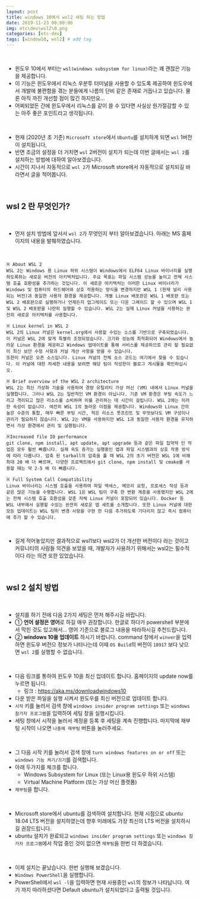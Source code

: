 ```yaml
---
layout: post
title: windows 10에서 wsl2 세팅 하는 방법
date: 2019-11-23 00:00:00
img: etc\dev\wsl2\0.png
categories: [etc-dev] 
tags: [window10, wsl2] # add tag
---
```


<br>

- 윈도우 10에서 부터는 `wsl(windows subsystem for linux)`라는 꽤 괜찮은 기능을 제공합니다.
- 이 기능은 윈도우에서 리눅스 우분투 터미널을 사용할 수 있도록 제공하여 윈도우에서 개발에 불편함을 겪는 분들에게 나름의 단비 같은 존재로 거듭나고 있습니다. 물론 아직 까진 개선할 점이 많긴 하지만요...
- 어찌되었든 간에 윈도우에서 리눅스를 같이 쓸 수 있다면 사실상 원가절감할 수 있는 아주 좋은 포인트라고 생각됩니다.

<br>

- 현재 (2020년 초 기준) `Microsoft store`에서 `Ubuntu`를 설치하게 되면 `wsl` 1버전이 설치됩니다,
- 반면 조금의 설정을 더 거치면 `wsl` 2버전이 설치가 되는데 이번 글에서는 `wsl 2`를 설치하는 방법에 대하여 알아보겠습니다.
- 시간이 지나서 자동적으로 `wsl 2`가 Microsoft store에서 자동적으로 설치되길 바라면서 글을 적어봅니다. 

<br>

## **wsl 2 란 무엇인가?**

<br>

- 먼저 설치 방법에 앞서서 `wsl 2`가 무엇인지 부터 알아보겠습니다. 아래는 MS 홈페이지의 내용을 발췌하였습니다.

<br>

```
※ About WSL 2
WSL 2는 Windows 용 Linux 하위 시스템이 Windows에서 ELF64 Linux 바이너리를 실행하도록하는 새로운 버전의 아키텍처입니다. 주요 목표는 파일 시스템 성능을 높이고 전체 시스템 호출 호환성을 추가하는 것입니다. 이 새로운 아키텍처는 이러한 Linux 바이너리가 Windows 및 컴퓨터의 하드웨어와 상호 작용하는 방식을 변경하지만 WSL 1 (현재 널리 사용되는 버전)과 동일한 사용자 환경을 제공합니다. 개별 Linux 배포판은 WSL 1 배포판 또는 WSL 2 배포판으로 실행하거나 언제든지 업그레이드 또는 다운 그레이드 할 수 있으며 WSL 1 및 WSL 2 배포판을 나란히 실행할 수 있습니다. WSL 2는 실제 Linux 커널을 사용하는 완전히 새로운 아키텍처를 사용합니다.

※ Linux kernel in WSL 2
WSL 2의 Linux 커널은 kernel.org에서 사용할 수있는 소스를 기반으로 구축되었습니다. 이 커널은 WSL 2에 맞게 특별히 조정되었습니다. 크기와 성능에 최적화되어 Windows에서 놀라운 Linux 환경을 제공하고 Windows 업데이트를 통해 서비스를 제공하므로 관리 할 필요없이 최신 보안 수정 사항과 커널 개선 사항을 얻을 수 있습니다.
또한이 커널은 오픈 소스입니다. Linux 커널의 전체 소스 코드는 여기에서 찾을 수 있습니다. 이 커널에 대한 자세한 내용을 보려면 해당 팀이 작성한이 블로그 게시물을 확인하십시오.

※ Brief overview of the WSL 2 architecture
WSL 2는 최신 가상화 기술을 사용하여 경량 유틸리티 가상 머신 (VM) 내에서 Linux 커널을 실행합니다. 그러나 WSL 2는 일반적인 VM 환경이 아닙니다. 기존 VM 환경은 부팅 속도가 느리고 격리되고 많은 리소스를 소비하며 이를 관리하는 데 시간이 걸립니다. WSL 2에는 이러한 속성이 없습니다. 여전히 WSL 1의 놀라운 이점을 제공합니다. Windows와 Linux 간의 높은 수준의 통합, 매우 빠른 부팅 시간, 적은 리소스 풋프린트 및 무엇보다도 VM 구성이나 관리가 필요하지 않습니다. WSL 2는 VM을 사용하지만 WSL 1과 동일한 사용자 환경을 유지하면서 가상 환경에서 관리 및 실행됩니다.

※Increased file IO performance
git clone, npm install, apt update, apt upgrade 등과 같은 파일 집약적 인 작업은 모두 훨씬 빠릅니다. 실제 속도 증가는 실행중인 앱과 파일 시스템과의 상호 작용 방식에 따라 다릅니다. 압축 된 tarball의 압축을 풀 때 WSL 2의 초기 버전은 WSL 1에 비해 최대 20 배 더 빠르며, 다양한 프로젝트에서 git clone, npm install 및 cmake를 사용할 때는 약 2-5 배 더 빠릅니다.

※ Full System Call Compatibility
Linux 바이너리는 시스템 호출을 사용하여 파일 액세스, 메모리 요청, 프로세스 작성 등과 같은 많은 기능을 수행합니다. WSL 1은 WSL 팀이 구축 한 변환 계층을 사용했지만 WSL 2에는 전체 시스템 호출 호환성을 갖춘 자체 Linux 커널이 포함되어 있습니다. Docker 등 WSL 내부에서 실행할 수있는 완전히 새로운 앱 세트를 소개합니다. 또한 Linux 커널에 대한 모든 업데이트는 WSL 팀이 변경 사항을 구현 한 다음 추가하도록 기다리지 않고 즉시 컴퓨터에 추가 할 수 있습니다.
```

<br>

- 길게 적어놓았지만 결과적으로 wsl1보다 wsl2가 더 개선한 버전이다 라는 것이고 커뮤니티의 사람들 의견을 보았을 때, 개발자가 사용하기 위해서는 wsl2는 필수적이다 라는 의견 또한 있었습니다.

<br>

## **wsl 2 설치 방법**

<br>

- 설치를 하기 전에 다음 2가지 세팅은 먼저 해주시길 바랍니다.
- ① **언어 설정은 영어**로 하길 매우 권장합니다. 한글로 하다가 powershell 부분에서 막힌 것도 있고해서... 영어 기준으로 블로그 내용을 따라하시길 추천드립니다.
- ② **windows 10을 업데이트** 하시기 바랍니다. command 창에서 `winver`을 입력하면 윈도우 버전으 정보가 나타나는데 이때 `OS Build`의 버전이 `18917` 보다 낮으면 `wsl 2`를 실행할 수 없습니다.

<br>

- 다음 링크를 통하여 윈도우 10을 최신 업데이트 합니다. 홈페이지의 update now를 누르면 됩니다.
    - 링크 : https://aka.ms/downloadwindows10
- 다운 받은 파일을 실행 시켜서 윈도우를 최신 버전으로 업데이트 합니다.
- `시작` 키를 눌러서 검색 창에 `windows insider program settings` 또는 `windows 참가자 프로그램`을 입력하여 세팅 창을 실행시킵니다.
- 세팅 창에서 시작을 눌러서 계정을 등록 후 세팅을 계속 진행합니다. 마지막에 재부팅 시작이 나오면 `나중에 재부팅` 버튼을 눌러주세요.

<br>

- 그 다음 시작 키를 눌러서 검색 창에 `turn windows features on or off` 또는 `windows 기능 켜기/끄기`를 검색합니다.
- 아래 두가지를 체크를 합니다.
    - Windows Subsystem for Linux (또는 Linux용 윈도우 하위 시스템)
    - Virtual Machine Platform (또는 가상 머신 플랫폼)
- `재부팅`을 합니다.

<br>

- Microsoft store에서 ubuntu를 검색하여 설치합니다. 현재 시점으로 ubuntu 18.04 LTS 버전을 설치하였는데 향후 미래에도 가장 최신의 LTS 버전을 설치하시길 권장드립니다.
- ubuntu 설치가 완료되고 `windows insider program settings` 또는 `windows 참가자 프로그램`에서 작업 중인 것이 없으면 `재부팅`을 한번 더 하겠습니다.

<br>

- 이제 설치는 끝났습니다. 한번 실행해 보겠습니다.
- `Windows PowerShell`을 실행합니다.
- PowerShell에서 `wsl -l`을 입력하면 현재 사용중인 `wsl`의 정보가 나타납니다. 여기 까지 따라하셨다면 Default ubuntu가 설치되었다고 출력될 것입니다. 
